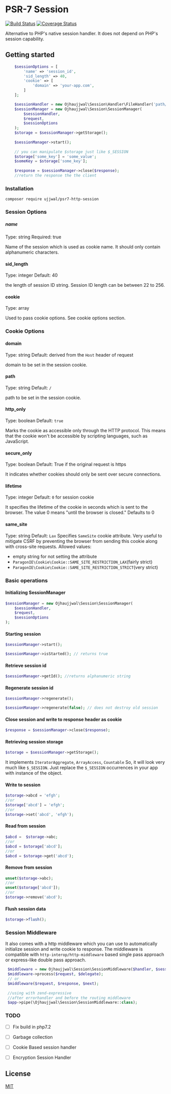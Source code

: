PSR-7 Session
===================
[![Build Status][travis-image]][travis-url]
[![Coverage Status][coverage-image]][coverage-url]

Alternative to PHP's native session handler. It does not depend on PHP's session capability.

## Getting started

```php
    $sessionOptions = [
        'name' => 'session_id',
        'sid_length' => 40,
        'cookie' => [
            'domain' => 'your-app.com',
        ]
    ];

    $sessionHandler = new Ojhaujjwal\Session\Handler\FileHandler('path/to/session-data');
    $sessionManager = new Ojhaujjwal\Session\SessionManager(
        $sessionHandler,
        $request,
        $sessionOptions
    );
    $storage = $sessionManager->getStorage();
    
    $sessionManager->start();
       
    // you can manipulate $storage just like $_SESSION   
    $storage['some_key'] = 'some_value';
    $someKey = $storage['some_key'];
    
    $response = $sessionManager->close($response);
    //return the response the the client
```

### Installation
`composer require ujjwal/psr7-http-session`

### Session Options

##### name
Type: string
Required: true

Name of the session which is used as cookie name. It should only contain alphanumeric characters.


#### sid_length
Type: integer
Default: 40

the length of session ID string. Session ID length can be between 22 to 256.

#### cookie
Type: array

Used to pass cookie options. See cookie options section.

### Cookie Options

#### domain
Type: string
Default: derived from the `Host` header of request

domain to be set in the session cookie. 

#### path
Type: string
Default: `/`

path to be set in the session cookie.

#### http_only
Type: boolean
Default: `true`

Marks the cookie as accessible only through the HTTP protocol. This means that the cookie won't be accessible by scripting languages, such as JavaScript.

#### secure_only
Type: boolean
Default: True if the original request is https

It indicates whether cookies should only be sent over secure connections.

#### lifetime
Type: integer
Default: `0` for session cookie

It specifies the lifetime of the cookie in seconds which is sent to the browser. The value 0 means "until the browser is closed." Defaults to 0

#### same_site
Type: string
Default: `Lax`
Specifies `SameSite` cookie attribute. Very useful to mitigate CSRF by preventing the browser from sending this cookie along with cross-site requests.
Allowed values:
* empty string for not setting the attribute
* `ParagonIE\Cookie\Cookie::SAME_SITE_RESTRICTION_LAX`(fairly strict)
* `ParagonIE\Cookie\Cookie::SAME_SITE_RESTRICTION_STRICT`(very strict) 

### Basic operations
#### Initializing SessionManager
```php
$sessionManager = new Ojhaujjwal\Session\SessionManager(
    $sessionHandler,
    $request,
    $sessionOptions
);
```

#### Starting session
```php
$sessionManager->start();

$sessionManager->isStarted(); // returns true
```

#### Retrieve session id
```php
$sessionManager->getId(); //returns alphanumeric string
```

#### Regenerate session id
```php
$sessionManager->regenerate();

$sessionManager->regenerate(false); // does not destroy old session
```

#### Close session and write to response header as cookie 
```php
$response = $sessionManager->close($response);
```

#### Retrieving session storage 
```php
$storage = $sessionManager->getStorage();
```
It implements `IteratorAggregate`, `ArrayAccess`, `Countable`
So, it will look very much like `$_SESSION`. 
Just replace the `$_SESSION` occurrences in your app with instance of the object.

#### Write to session 
```php
$storage->abcd = 'efgh';
//or
$storage['abcd'] = 'efgh';
//or
$storage->set('abcd', 'efgh');
```

#### Read from session 
```php
$abcd =  $storage->abc;
//or
$abcd = $storage['abcd'];
//or
$abcd = $storage->get('abcd');
```

#### Remove from session 
```php
unset($storage->abc);
//or
unset($storage['abcd']);
//or
$storage->remove('abcd');
```

#### Flush session data
```php
$storage->flush();
```

### Session Middleware
It also comes with a http middleware which you can use to automatically initialize session and write cookie to response.
The middleware is compatible with `http-interop/http-middleware` based single pass approach or express-like double pass approach.  

```php
 $middleware = new Ojhaujjwal\Session\SessionMiddleware($handler, $sessionOptions);
 $middleware->process($request, $delegate);
 // or
 $middleware($request, $response, $next);
 
 //using with zend-expressive
 //after errorhandler and before the routing middleware
 $app->pipe(\Ojhaujjwal\Session\SessionMiddleware::class);
```
 
### TODO 
- [ ] Fix build in php7.2
- [ ] Garbage collection
- [ ] Cookie Based session handler
- [ ] Encryption Session Handler
 
 
## License

[MIT](LICENSE)

[travis-image]: https://travis-ci.org/ojhaujjwal/psr7-session.svg?branch=master
[travis-url]: https://travis-ci.org/ojhaujjwal/psr7-session
[coverage-image]: https://coveralls.io/repos/github/ojhaujjwal/psr7-session/badge.svg?branch=master
[coverage-url]: https://coveralls.io/github/ojhaujjwal/psr7-session?branch=master

